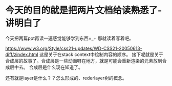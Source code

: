 # 今天的目的就是把两片文档给读熟悉了-讲明白了

今天把两篇ppt再读一遍感觉能够学到东西=_+
那就读着写着吧。

https://www.w3.org/Style/css21-updates/WD-CSS21-20050613-diff/zindex.html 这是关于在stack context中绘制内容的顺序。
接下呢就是关于合成层的故事了。合成层是一些动画呀在地方，就是可能会重新渲染的元素放到合成层中去。
合成层是什么现在知道了。

还有就是layer是什么？？怎么形成的、rederlayer树的概念。
